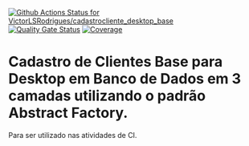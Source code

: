 [![Github Actions Status for VictorLSRodrigues/cadastrocliente_desktop_base](https://github.com/VictorLSRodrigues/cadastrocliente_desktop5_base/workflows/Integra%C3%A7%C3%A3o%20continua%20de%20Java%20com%20Maven/badge.svg)](https://github.com/VictorLSRodrigues/cadastrocliente_desktop5_base/actions) 
[![Quality Gate Status](https://sonarcloud.io/api/project_badges/measure?project=VictorLSRodrigues_cadastrocliente_desktop5_base&metric=alert_status)](https://sonarcloud.io/summary/new_code?id=VictorLSRodrigues_cadastrocliente_desktop5_base)
[![Coverage](https://sonarcloud.io/api/project_badges/measure?project=VictorLSRodrigues_cadastrocliente_desktop5_base&metric=coverage)](https://sonarcloud.io/component_measures?id=VictorLSRodrigues_cadastrocliente_desktop5_base&metric=coverage)

# Cadastro de Clientes Base para Desktop em Banco de Dados em 3 camadas utilizando o padrão Abstract Factory.

Para ser utilizado nas atividades de CI.
